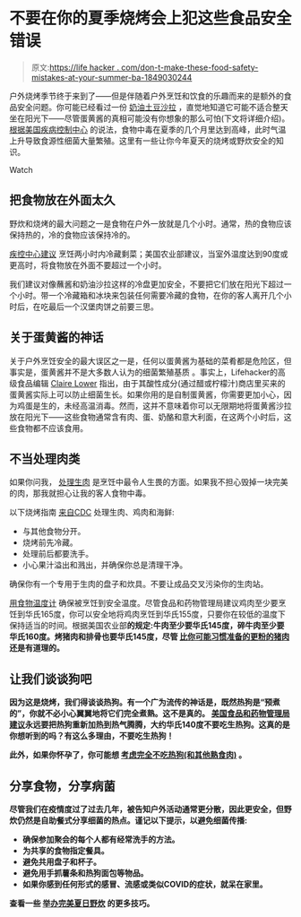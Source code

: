 # 不要在你的夏季烧烤会上犯这些食品安全错误

> 原文:[https://life hacker . com/don-t-make-these-food-safety-mistakes-at-your-summer-ba-1849030244](https://lifehacker.com/don-t-make-these-food-safety-mistakes-at-your-summer-ba-1849030244)

户外烧烤季节终于来到了——但是伴随着户外烹饪和饮食的乐趣而来的是额外的食品安全问题。你可能已经看过一份 [奶油土豆沙拉](https://lifehacker.com/how-to-make-extra-creamy-potato-salad-with-less-mayo-1844222984) ，直觉地知道它可能不适合整天坐在阳光下——尽管蛋黄酱的真相可能没有你想象的那么可怕(下文将详细介绍)。 [根据美国疾病控制中心](https://www.cdc.gov/foodsafety/communication/bbq-iq.html) 的说法，食物中毒在夏季的几个月里达到高峰，此时气温上升导致食源性细菌大量繁殖。这里有一些让你今年夏天的烧烤或野炊安全的知识。

Watch

## 把食物放在外面太久

野炊和烧烤的最大问题之一是食物在户外一放就是几个小时。通常，热的食物应该保持热的，冷的食物应该保持冷的。

[疾控中心建议](https://www.cdc.gov/foodsafety/communication/bbq-iq.html) 烹饪两小时内冷藏剩菜；美国农业部建议，当室外温度达到90度或更高时，将食物放在外面不要超过一个小时。

我们建议对像蘸酱和奶油沙拉这样的冷盘更加安全，不要把它们放在阳光下超过一个小时。带一个冷藏箱和冰块来包装任何需要冷藏的食物，在你的客人离开几个小时后，在吃最后一个汉堡肉饼之前要三思。

## 关于蛋黄酱的神话

关于户外烹饪安全的最大误区之一是，任何以蛋黄酱为基础的菜肴都是危险区，但事实是，蛋黄酱并不是大多数人认为的细菌繁殖基质 。事实上，Lifehacker的高级食品编辑 [Claire Lower](https://lifehacker.com/author/clairelower) 指出，由于其酸性成分(通过醋或柠檬汁)商店里买来的蛋黄酱实际上可以防止细菌生长。如果你用的是自制蛋黄酱，你需要更加小心，因为鸡蛋是生的，未经高温消毒。然而，这并不意味着你可以无限期地将蛋黄酱沙拉放在阳光下——这些食物通常含有肉、蛋、奶酪和意大利面，在这两个小时后，这些食物都不应该食用。

## **不当处理肉类**

如果你问我， [处理生肉](https://lifehacker.com/how-to-get-over-your-meat-cooking-concerns-1798642218) 是烹饪中最令人生畏的方面。如果我不担心毁掉一块完美的肉，那我就担心让我的客人食物中毒。

以下烧烤指南 [来自CDC](https://www.cdc.gov/foodsafety/communication/bbq-iq.html) 处理生肉、鸡肉和海鲜:

*   与其他食物分开。
*   烧烤前先冷藏。
*   处理前后都要洗手。
*   小心果汁溢出和溅出，并确保你总是清理干净。

确保你有一个专用于生肉的盘子和炊具。不要让成品交叉污染你的生肉站。

[用食物温度计](https://lifehacker.com/a-digital-thermometer-makes-cooking-infinitely-easier-1795590263) 确保被烹饪到安全温度。尽管食品和药物管理局建议鸡肉至少要烹饪到华氏165度，你可以安全地将鸡肉烹饪到华氏155度，只要你在较低的温度下保持适当的时间。根据美国农业部**的规定:牛肉至少要华氏145度，碎牛肉至少要华氏160度。烤猪肉和排骨也要华氏145度，尽管 [比你可能习惯准备的更粉的猪肉](https://www.seriouseats.com/case-for-raw-rare-pink-pork-food-safety) 还是有道理的。**

## **让我们谈谈狗吧**

**因为这是烧烤，我们得谈谈热狗。有一个广为流传的神话是，既然热狗是“预煮的”，你就不必小心翼翼地将它们完全煮熟。这不是真的。 [美国食品和药物管理局建议](https://www.fda.gov/food/people-risk-foodborne-illness/fact-or-fiction-food-safety-moms-be#:~:text=Fact%3A%20Actually%2C%20it's%20important%20to,%2C%20don't%20eat%20them)**永远要把热狗重新加热到热气腾腾**，大约华氏140度不要吃生热狗。这真的是你想听到的吗？有这么多理由，不要吃生热狗！**

**此外，如果你怀孕了，你可能想 [考虑完全不吃热狗(和其他熟食肉)](https://www.babymed.com/food-and-nutrition/hot-dogs-and-frankfurters-during-pregnancy-are-they-safe#) 。**

## ****分享食物，分享病菌****

**尽管我们在疫情度过了过去几年，被告知户外活动通常更分散，因此更安全，但野炊仍然是自助餐式分享细菌的热点。谨记以下提示，以避免细菌传播:**

*   **确保参加聚会的每个人都有经常洗手的方法。**
*   **为共享的食物指定餐具。**
*   **避免共用盘子和杯子。**
*   **避免用手抓薯条和热狗面包等物品。**
*   **如果你感到任何形式的感冒、流感或类似COVID的症状，就呆在家里。**

**查看一些 [举办完美夏日野炊](https://lifehacker.com/10-tricks-for-a-perfect-summer-barbecue-in-three-minute-1715384339) 的更多技巧。**